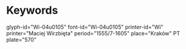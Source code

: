 # Keywords
glyph-id="Wi-04u0105"
font-id="Wi-04u0105"
printer-id="Wi"
printer="Maciej Wirzbięta"
period="1555/7-1605"
place="Kraków"
PT plate="570"
